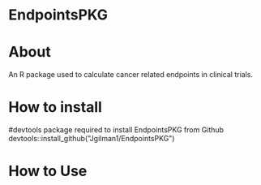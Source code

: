 # EndpointsPKG

# About
An R package used to calculate cancer related endpoints in clinical trials.

# How to install
#devtools package required to install EndpointsPKG from Github
devtools::install_github("Jgilman1/EndpointsPKG")

# How to Use
